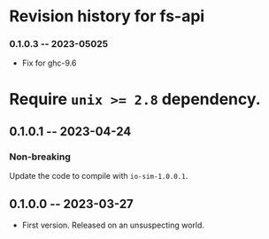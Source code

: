 # Revision history for fs-api

### 0.1.0.3 -- 2023-05025

* Fix for ghc-9.6
# Require `unix >= 2.8` dependency.

## 0.1.0.1 -- 2023-04-24

### Non-breaking

Update the code to compile with `io-sim-1.0.0.1`.

## 0.1.0.0 -- 2023-03-27

* First version. Released on an unsuspecting world.
